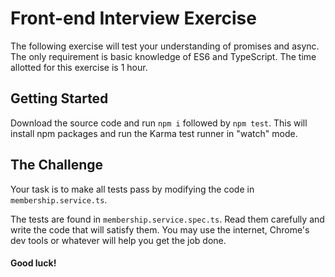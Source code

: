 # Front-end Interview Exercise
The following exercise will test your understanding of promises and async. The only requirement is basic knowledge of ES6 and TypeScript. The time allotted for this exercise is 1 hour.

## Getting Started
Download the source code and run `npm i` followed by `npm test`. This will install npm packages and run the Karma test runner in "watch" mode. 

## The Challenge
Your task is to make all tests pass by modifying the code in `membership.service.ts`. 

The tests are found in `membership.service.spec.ts`. Read them carefully and write the code that will satisfy them. You may use the internet, Chrome's dev tools or whatever will help you get the job done. 

#### Good luck!
